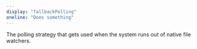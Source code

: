```yaml
---
display: "fallbackPolling"
oneline: "Does something"
---
```

The polling strategy that gets used when the system runs out of native file watchers.

